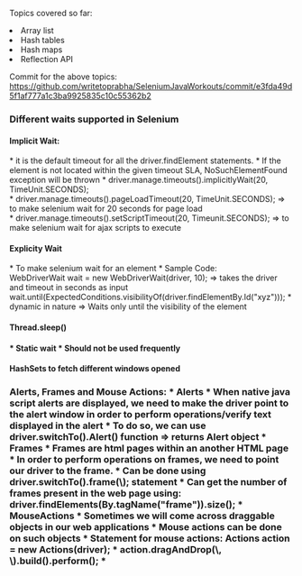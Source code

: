 Topics covered so far: <br>
<list>
<li>Array list</li>
<li>Hash tables</li>
<li>Hash maps</li>
<li>Reflection API</li>
  
Commit for the above topics: https://github.com/writetoprabha/SeleniumJavaWorkouts/commit/e3fda49d5f1af777a1c3ba9925835c10c55362b2

<h3>Different waits supported in Selenium</h3>
<h4>Implicit Wait:</h4>
* it is the default timeout for all the driver.findElement statements.
* If the element is not located within the given timeout SLA, NoSuchElementFound exception will be thrown
* driver.manage.timeouts().implicitlyWait(20, TimeUnit.SECONDS); <br>
* driver.manage.timeouts().pageLoadTimeout(20, TimeUnit.SECONDS); => to make selenium wait for 20 seconds for page load <br>
* driver.manage.timeouts().setScriptTimeout(20, Timeunit.SECONDS); => to make selenium wait for ajax scripts to execute
<h4>Explicity Wait</h4>
* To make selenium wait for an element
* Sample Code: <br>
WebDriverWait wait = new WebDriverWait(driver, 10);  => takes the driver and timeout in seconds as input<br>
wait.until(ExpectedConditions.visibilityOf(driver.findElementBy.Id("xyz")));
* dynamic in nature => Waits only until the visibility of the element
<h4>Thread.sleep()<h4>
* Static wait
* Should not be used frequently
<h4>HashSets to fetch different windows opened</h4>
<h3> Alerts, Frames and Mouse Actions:
* Alerts
    * When native java script alerts are displayed, we need to make the driver point to the alert window in order to perform operations/verify text displayed in the alert
    * To do so, we can use driver.switchTo().Alert() function => returns Alert object
* Frames
    * Frames are html pages within an another HTML page
    * In order to perform operations on frames, we need to point our driver to the frame. 
    * Can be done using driver.switchTo().frame(\<frameIndex\>); statement
    * Can get the number of frames present in the web page using: driver.findElements(By.tagName("frame")).size();
* MouseActions
    * Sometimes we will come across draggable objects in our web applications
    * Mouse actions can be done on such objects
    * Statement for mouse actions: Actions action = new Actions(driver);
    * action.dragAndDrop(\<srcWebElement>, \<destWebElement>).build().perform();
*